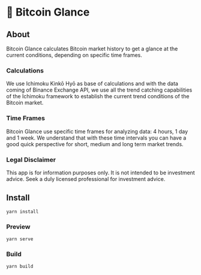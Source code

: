 # 🚀 Bitcoin Glance

## About

Bitcoin Glance calculates Bitcoin market history to get a glance at the current conditions, depending on specific time frames.

### Calculations

We use Ichimoku Kinkō Hyō as base of calculations and with the data coming of Binance Exchange API, we use all the trend catching capabilities of the Ichimoku framework to establish the current trend conditions of the Bitcoin market.

### Time Frames

Bitcoin Glance use specific time frames for analyzing data: 4 hours, 1 day and 1 week. We understand that with these time intervals you can have a good quick perspective for short, medium and long term market trends.

### Legal Disclaimer

This app is for information purposes only. It is not intended to be investment advice. Seek a duly licensed professional for investment advice.

## Install

```
yarn install
```

### Preview

```
yarn serve
```

### Build

```
yarn build
```
